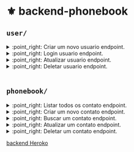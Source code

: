 # :fleur_de_lis: backend-phonebook

## `user/`

<details close>
  <summary>:point_right: Criar um novo usuario endpoint.</summary>
  <br>

- O endpoint deve ser acessível através do caminho (`/user/create`);

  - A requisicao `POST /user/create` deve conter o seguinte `body`:

  <br>

  ```json
      {
        "name": "higor anjos",
        "email": "higorc.anjos@gmail.com",
        "password": "123456"
      }
  ```

  > :heavy_check_mark: Caso sucesso retornara o id deste usuario.
  - API deve responder com status http `201` e o seguinte `body`:
    ```json
      {
        "id": 5
      }
    ```

  > :x: Por algum motivo nao seja possivel.

  - API deve responder com status http `400` e o seguinte `body`:
    ```json
      { "error": "Erro ao criar usuário" }
    ```
</details>

<details close>
  <summary>:point_right: Login usuario endpoint.</summary>

  <br>

- O endpoint deve ser acessível através do caminho (`/user/`);

  - A requisicao `POST /user/` deve conter o seguinte `body`:

  <br>

  ```json
      {
        "email": "higorc.anjos@gmail.com",
        "password": "123456"
      }
  ```

  > :heavy_check_mark: Caso sucesso retornara o token para este usuario.
  - API deve responder com status http `200` e o seguinte `body`:
    ```json
      {
        "token": "eyJhbGciOiJIUzI1NiIsInR5cCI6IkpXVCJ9"
      }
    ```

  > :x: Por algum motivo nao seja possivel.

  - API deve responder com status http `400` e o seguinte `body`:
    ```json
      { "error": "Senha ou email incorretos" }
    ```
</details>

<details close>
  <summary>:point_right: Atualizar usuario endpoint.</summary>

  <br>

- O endpoint deve ser acessível através do caminho (`/user/update`);

  - A requisicao `PUT /user/update` deve conter o seguinte `headers` com o token de login:

  <br>

  ```json
    {
      "authorization":"eyJhbGciOiJIUzI1NiIsInR5cCI6IkpXVCJ9"
    }
  ```

  - A requisicao `PUT /user/update` deve conter o seguinte `body`:

  <br>

  ```json
      {
        "name": "higor anjos",
        "email": "higorc.anjos@gmail.com",
        "password": "123456"
      }
  ```

  > :heavy_check_mark: Caso sucesso retornara o token para este usuario.
  - API deve responder com status http `200` e o seguinte `body`:
    ```json
      {
        "message": "Usuário atualizado com sucesso"
      }
    ```

  > :x: Por algum motivo nao seja possivel.

  - API deve responder com status http `400` e o seguinte `body`:
    ```json
      { "error": "Não foi possivel atualizar o usuário" }
    ```
</details>

<details close>
  <summary>:point_right: Deletar usuario endpoint.</summary>

  <br>

- O endpoint deve ser acessível através do caminho (`/user/delete`);

  - A requisicao `DELETE /user/delete` deve conter o seguinte `headers` com o token de login:

  <br>

  ```json
    {
      "authorization":"eyJhbGciOiJIUzI1NiIsInR5cCI6IkpXVCJ9"
    }
  ```


  > :heavy_check_mark: Caso sucesso retornara o token para este usuario.
  - API deve responder com status http `200` e o seguinte `body`:
    ```json
      {
        "message": "Usuário removido com sucesso"
      }
    ```

  > :x: Por algum motivo nao seja possivel.

  - API deve responder com status http `400` e o seguinte `body`:
    ```json
      { "error": "Não foi possivel remover o usuário" }
    ```
</details>

<br>

## `phonebook/`

<details close>
  <summary>:point_right: Listar todos os contato endpoint.</summary>

  <br>

- O endpoint deve ser acessível através do caminho (`/phonebook/list`);

  - A requisicao `GET /phonebook/list` deve conter o seguinte `headers` com o token de login:

  <br>

  ```json
    {
      "authorization":"eyJhbGciOiJIUzI1NiIsInR5cCI6IkpXVCJ9"
    }
  ```

  > :heavy_check_mark: Caso sucesso retornara lista de contatos deste usuario.
  - API deve responder com status http `200` e o seguinte `body`:
    ```json
      {
          "userId": 1,
          "phonebook": [
            {
              "id": 1,
              "name": "alguem",
              "phone": "+380967891234",
              "createdAt": "2022-06-15T04:36:40.000Z",
              "updatedAt": "2022-06-15T04:36:40.000Z",
              "user_id": 1
          },
          {
              "id": 5,
              "name": "pablo",
              "phone": "+38094654651",
              "createdAt": "2022-06-15T04:36:40.000Z",
              "updatedAt": "2022-06-15T04:36:40.000Z",
              "user_id": 1
          }
        ]
      }
    ```

</details>

<details close>
  <summary>:point_right: Criar um novo contato endpoint.</summary>

  <br>

- O endpoint deve ser acessível através do caminho (`/phonebook/create`);

  - A requisicao `POST /phonebook/create` deve conter o seguinte `headers` com o token de login:

  <br>

  ```json
    {
      "authorization":"eyJhbGciOiJIUzI1NiIsInR5cCI6IkpXVCJ9"
    }
  ```

  - A requisicao `POST /phonebook/create` deve conter o seguinte `body`:

  <br>

  ```json
      {
        "name": "higor anjos",
        "phone": "+5511985145589"
      }
  ```

  > :heavy_check_mark: Caso sucesso retornara o id deste contato.
  - API deve responder com status http `201` e o seguinte `body`:
    ```json
      {
        "id": 5
      }
    ```

  > :x: Por algum motivo nao seja possivel.

  - API deve responder com status http `400` e o seguinte `body`:
    ```json
      { "error": "Não foi possivel cadastrar o numero" }
    ```
</details>

<details close>
  <summary>:point_right: Buscar um contato endpoint.</summary>

  <br>

- O endpoint deve ser acessível através do caminho (`/phonebook/find/:id`);

  - A requisicao `GET /phonebook/find/:id` deve conter o seguinte `headers` com o token de login:

  <br>

  ```json
    {
      "authorization":"eyJhbGciOiJIUzI1NiIsInR5cCI6IkpXVCJ9"
    }
  ```


  > :heavy_check_mark: Caso sucesso retornara o contato.
  - API deve responder com status http `200` e o seguinte `body`:
    ```json
      {
        "userId": 1,
        "contact": {
            "id": 5,
            "name": "pablo",
            "phone": "+38094654651"
          }
      }
    ```

  > :x: Por algum motivo nao seja possivel.

  - API deve responder com status http `404` e o seguinte `body`:
    ```json
      { "message": "Contato não encontrado" }
    ```
</details>

<details close>
  <summary>:point_right: Atualizar um contato endpoint.</summary>

  <br>

- O endpoint deve ser acessível através do caminho (`/phonebook/update/:id`);

  - A requisicao `PUT /phonebook/update/:id` deve conter o seguinte `headers` com o token de login:

  <br>

  ```json
    {
      "authorization":"eyJhbGciOiJIUzI1NiIsInR5cCI6IkpXVCJ9"
    }
  ```
 - A requisicao `PUT /phonebook/update/:id` deve conter o seguinte `body`:

  <br>

  ```json
      {
        "name": "higor anjos Updated",
        "phone": "+5511985145589"
      }
  ```

  > :heavy_check_mark: Caso sucesso.
  - API deve responder com status http `200` e o seguinte `body`:
    ```json
      {
         "message": "Numero atualizado com sucesso"
      }
    ```

  > :x: Por algum motivo nao seja possivel.

  - API deve responder com status http `400` e o seguinte `body`:
    ```json
      { "error": "Não foi possivel atualizar o numero" }
    ```
</details>

<details close>
  <summary>:point_right: Deletar um contato endpoint.</summary>

  <br>

- O endpoint deve ser acessível através do caminho (`/phonebook/delete/:id`);

  - A requisicao `DELETE /phonebook/delete/:id` deve conter o seguinte `headers` com o token de login:

  <br>

  ```json
    {
      "authorization":"eyJhbGciOiJIUzI1NiIsInR5cCI6IkpXVCJ9"
    }
  ```

  > :heavy_check_mark: Caso sucesso.
  - API deve responder com status http `200`.

  <br>

  > :x: Por algum motivo nao seja possivel.

  - API deve responder com status http `400` e o seguinte `body`:
    ```json
      { "error": "Não foi possivel remover o numero" }
    ```

</details>

[backend Heroko](https://aqueous-hollows-23591.herokuapp.com/)
